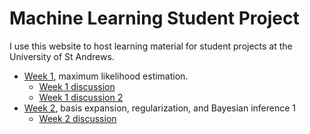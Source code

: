 # Machine Learning Student Project

I use this website to host learning material for student projects at the University of St Andrews. 

- [Week 1](./MLE.jl.html), maximum likelihood estimation.
  - [Week 1 discussion](./MLE_sol_part1.jl.html)
  - [Week 1 discussion 2](./MLE_sol_part2.jl.html)
- [Week 2](./Bayes1.jl.html), basis expansion, regularization, and Bayesian inference 1
  - [Week 2 discussion](./Bayes1_sol.jl.html)
